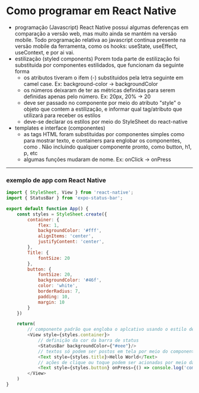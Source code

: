 # Como programar em React Native

- programação (Javascript)
React Native possui algumas deferenças em comparação a versão web, mas muito ainda se mantém na versão mobile. Todo programação relativa ao javascript continua presente na versão mobile da ferramenta, como os hooks: useState, useEffect, useContext, e por ai vai. 
- estilização (styled components)
Porem toda parte de estilização foi substituida por componentes estilidados, que funcionam da seguinte forma
    - os atributos tiveram o ifem (-) substituidos pela letra seguinte em camel case. Ex: background-color -> backgroundColor
    - os números deixaram de ter as métricas definidas para serem definidas apenas pelo número. Ex: 20px, 20% -> 20
    - deve ser passado no componente por meio do atributo "style" o objeto que contem a estilização, e informar qual tag/atributo que utilizará para receber os estilos
    - deve-se declarar os estilos por meio do StyleSheet do react-native
- templates e interface (componentes)
    - as tags HTML foram substituidas por componentes simples como <Text> para mostrar texto, e containers para englobar os componentes, como <View>. Não incluindo qualquer componente pronto, como button, h1, p, etc
    - algumas funções mudaram de nome. Ex: onClick -> onPress
---
### exemplo de app com React Native
```javascript
import { StyleSheet, View } from 'react-native';
import { StatusBar } from 'expo-status-bar';

export default function App() {
    const styles = StyleSheet.create({
        container: {
            flex: 1,
            backgroundColor: '#fff',
            alignItems: 'center',
            justifyContent: 'center',
        },
        Title: {
            fontSize: 20
        },
        button: {
            fontSize: 20,
            backgroundColor: '#46f',
            color: 'white',
            borderRadius: 7,
            padding: 10,
            margin: 10
        }
    })

    return(
        // componente padrão que engloba o aplcativo usando o estilo de styles.container
        <View style={styles.container}>
            // definição da cor da barra de status
            <StatusBar backgroundColor={"#eee"}/>
            // textos só podem ser postos em tela por meio do componente Text, usando o estilo de styles.title
            <Text style={styles.title}>Hello World</Text>
            // ações de clique ou toque podem ser acionadas por meio da propriedade "onPress", usando o estilo de styles.button
            <Text style={styles.button} onPress={() => console.log('comando')}> botão </Text>
        </View>
    )
}
```
